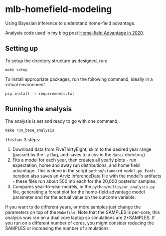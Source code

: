 # mlb-homefield-modeling
Using Bayesian inference to understand home-field advantage. 

Analysis code used in my blog post [Home-field Advantage in 2020](http://tylerjamesburch.com/blog/baseball/homefield-2020).

## Setting up

To setup the directory structure as designed, run:

```
make setup
```

To install appropriate packages, run the following command, ideally in a virtual environment

```
pip install -r requirements.txt
```

## Running the analysis

The analysis is set and ready to go with one command,

```
make run_base_analysis
```

This has 3 steps:

1. Download data from FiveThirtyEight, skim to the desired year range (passed by the `-y` flag, and saves to a csv in the `data/` directory)
2. Fits a model for each year, then creates all yearly plots - run expectation, home and away run distributions, and home field advantage. This is done in the script `python/standard_model.py`. Each iteration also saves an Arviz InferenceData file with the model's artifacts - these files run about 500 mb each for the 20,000 posterior samples.
3. Compares year-to-year models, in the `python/multiyear_analysis.py` file, generating a forest plot for the home-field advantage model parameter and for the actual value on the outcome variable.

If you want to do different years, or more samples just change the parameters on top of the `Makefile`. Note that the SAMPLES is per-core, this analysis was ran on a dual core laptop so simulations are 2*SAMPLES. If you run on a different number of cores, you might consider reducing the SAMPLES or increasing the number of simulations